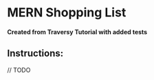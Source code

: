 # MERN Shopping List

#### Created from Traversy Tutorial with added tests

## Instructions: 
// TODO
